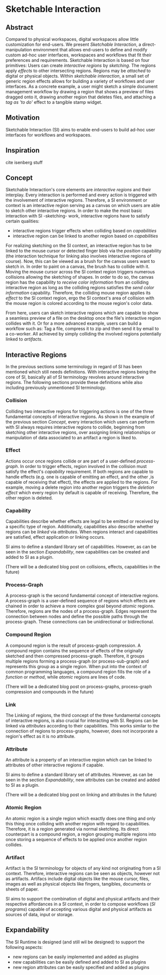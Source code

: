 # Sketchable Interaction

## Abstract
Compared to physical workspaces, digital workspaces allow little customization for end-users.
We present *Sketchable Interaction*, a direct-manipulation environment that allows end-users to define and modify custom ad-hoc user interfaces, workspaces and workflows that fit their preferences and requirements.
Sketchable Interaction is based on four primitives: 
Users can create *interactive regions* by *sketching*.
The regions apply *effects* to other intersecting regions. 
Regions may be *attached* to digital or physical objects. 
Within *sketchable interaction*, a small set of generic region effects allows for building a variety of workflows and user interfaces.
As a concrete example, a user might sketch a simple document management workflow by drawing a region that shows a preview of files dragged onto it, drawing another region that deletes files, and attaching a *tag as 'to do'* effect to a tangible stamp widget. 

## Motivation

Sketchable Interaction (SI) aims to enable end-users to build ad-hoc user interfaces for workflows and workspaces. 

## Inspiration

cite isenberg stuff

## Concept 
Sketchable Interaction's core elements are *interactive regions* and their interplay.
Every interaction is performed and every action is triggered with the involvement of interactive regions.
Therefore, a SI environment or context is an interactive region serving as a canvas on which users are able to sketch other interactive regions.
In order to make the most basic interaction with SI -sketching- work, interactive regions have to satisfy certain qualities:
* interactive regions trigger effects when colliding based on *capabilities*
* interactive region can be linked to another region based on *capabilities* 

For realizing sketching on the SI context, an interactive region has to be linked to the mouse cursor or detected finger blob via the *position* capability (the interaction technique for linking also involves interactive regions of course).
Now, this can be viewed as a brush for the canvas users want to sketch in.
In order to paint on a canvas, the brush has to collide with it. 
Moving the mouse cursor across the SI context region triggers numerous collisions allowing the sketching of shapes.
In order to do so, the canvas region has the capability to *receive color information* from an colliding interactive region as long as the colliding regions satisfies the *send color information* capability.
Therefore, the colliding mouse region applies its *effect* to the SI context region, ergo the SI context's area of collision with the mouse region is colored according to the mouse region's color data.

From here, users can sketch interactive regions which are capable to show a seamless preview of a file on the desktop once the file's interactive region collides with it.
Or for a more advanced example, users can build a workflow such as: Tag a file, compress it to zip and then send it by email to a co-worker.
All achieved by simply colliding the involved regions potentially linked to *artifacts*.

<!--image of mtt prototype-->

## Interactive Regions
In the previous sections some terminology in regard of SI has been mentioned which still needs definitions.
With interactive regions being the core of SI, basically all of SI terminology revolves around interactive regions.
The following sections provide these definitions while also including previously unmentioned SI terminology.

### Collision
Colliding two interactive regions for triggering actions is one of the three fundamental concepts of interactive regions.
As shown in the example of the previous section *Concept*, every interaction which users can perform with SI always requires interactive regions to collide, beginning from sketching other interactive regions, over assigning linking relationships or manipulation of data associated to an artifact a region is liked to.

### Effect

Actions occur once regions collide or are part of a user-defined *process-graph*.
In order to trigger effects, region involved in the collision must satisfy the effect's *capability* requirement.
If both regions are capable to handle effects (e.g. one is capable of emitting an effect, and the other ,is capable of receiving that effect), the effects are applied to the regions.
For example, moving a delete region into another region triggers the *deletion effect* which every region by default is capable of receiving.
Therefore, the other region is deleted.

### Capability
Capabilities describe whether effects are legal to be emitted or received by a specific type of region.
Additionally, capabilities also describe whether regions can be *linked* via *attributes*.
When regions interact and capabilities are satisfied, effect application or linking occurs.

SI aims to define a standard library set of capabilities.
However, as can be seen in the section *Expandability*, new capabilities can be created and added to SI as a plugin. 

(There will be a dedicated blog post on collisions, effects, capabilities in the future)

### Process-Graph

A process-graph is the second fundamental concept of interactive regions.
A process-graph is a user-defined sequence of regions which effects are chained in order to achieve a more complex goal beyond *atomic* regions.
Therefore, regions are the nodes of a process-graph.
Edges represent the connection between nodes and define the possible paths through the process-graph.
These connections can be unidirectional or bidirectional.

### Compound Region

A compound region is the result of process-graph compression.
A compound region contains the sequence of effects of the originally sketched and then compressed process-graph.
Therefore, it groups multiple regions forming a process-graph (or process-sub-graph) and represents this group as a single region.
When put into the context of common programming languages, a compound region fills the role of a *function* or *method*, while *atomic* regions are lines of code.

(There will be a dedicated blog post on process-graphs, process-graph compression and compounds in the future)

### Link

The Linking of regions, the third concept of the three fundamental concepts of interactive regions, is also crucial for interacting with SI.
Regions can be linked via *attributes* according to their capabilities.
This works similar to the connection of regions to process-graphs, however, does not incorporate a region's effect as it is no attribute.

### Attribute

An attribute is a property of an interactive region which can be linked to attributes of other interactive regions if capable.

SI aims to define a standard library set of attributes.
However, as can be seen in the section *Expandability*, new attributes can be created and added to SI as a plugin. 

(There will be a dedicated blog post on linking and attributes in the future)

### Atomic Region

An atomic region is a single region which exactly does one thing and only this thing once colliding with another region with regard to capabilities.
Therefore, it is a region generated via normal sketching.
Its direct counterpart is a compound region, a region grouping multiple regions into once storing a sequence of effects to be applied once another region collides.

### Artifact

Artifact is the SI terminology for objects of any kind not originating from a SI context.
Therefore, interactive regions can be seen as objects, however not as artifacts.
Artifacs include digital objects like the mouse cursor, files, images as well as physical objects like fingers, tangibles, documents or sheets of paper.

SI aims to support the combination of digital and physical artifacts and their respective affordances in a SI context, in order to compose workflows (*SI programs*) capable of accepting various digital and physical artifacts as sources of data, input or storage. 

## Expandability

The SI Runtime is designed (and still wil be designed) to support the following aspects:
* new regions can be easily implemented and added as plugins
* new capabilities can be easily defined and added to SI as plugins
* new region attributes can be easily specified and added as plugins

